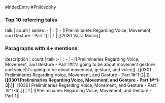 #IndexEntry #Philosophy

### Top 10 referring talks
talk | count | series
:- | - |: -
[[Preliminaries Regarding Voice, Movement, and Gesture - Part 1]] | 1 | [[2020 Vajra Music]]

### Paragraphs with 4+ mentions
description | count | talk
:- | : - | -
[[Preliminaries Regarding Voice, Movement, and Gesture - Part 1#It's going to be about movement gesture and voice\|It's going to be about movement, gesture, and voice]] &nbsp;&nbsp;[[0301 Preliminaries Regarding Voice, Movement, and Gesture - Part 1#^1-2\|.]] &nbsp; **[[0301 Preliminaries Regarding Voice, Movement, and Gesture - Part 1#^1-3\|.]]** &nbsp; [[0301 Preliminaries Regarding Voice, Movement, and Gesture - Part 1#^1-4\|.]] | 1 | [[Preliminaries Regarding Voice, Movement, and Gesture - Part 1]]

